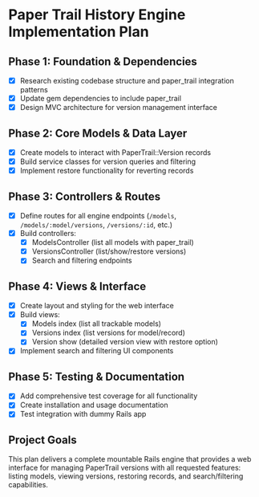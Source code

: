 # Paper Trail History Engine Implementation Plan

## Phase 1: Foundation & Dependencies
- [x] Research existing codebase structure and paper_trail integration patterns
- [x] Update gem dependencies to include paper_trail
- [x] Design MVC architecture for version management interface

## Phase 2: Core Models & Data Layer
- [x] Create models to interact with PaperTrail::Version records
- [x] Build service classes for version queries and filtering
- [x] Implement restore functionality for reverting records

## Phase 3: Controllers & Routes
- [x] Define routes for all engine endpoints (`/models`, `/models/:model/versions`, `/versions/:id`, etc.)
- [x] Build controllers:
  - [x] ModelsController (list all models with paper_trail)
  - [x] VersionsController (list/show/restore versions)
  - [x] Search and filtering endpoints

## Phase 4: Views & Interface
- [x] Create layout and styling for the web interface
- [x] Build views:
  - [x] Models index (list all trackable models)
  - [x] Versions index (list versions for model/record)
  - [x] Version show (detailed version view with restore option)
- [x] Implement search and filtering UI components

## Phase 5: Testing & Documentation
- [x] Add comprehensive test coverage for all functionality
- [x] Create installation and usage documentation
- [x] Test integration with dummy Rails app

## Project Goals
This plan delivers a complete mountable Rails engine that provides a web interface for managing PaperTrail versions with all requested features: listing models, viewing versions, restoring records, and search/filtering capabilities.